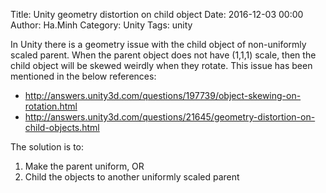 Title: Unity geometry distortion on child object
Date: 2016-12-03 00:00
Author: Ha.Minh
Category: Unity
Tags: unity

In Unity there is a geometry issue with the child object of non-uniformly scaled parent. When the parent object does not have (1,1,1) scale, then the child object will be skewed weirdly when they rotate. This issue has been mentioned in the below references:

* http://answers.unity3d.com/questions/197739/object-skewing-on-rotation.html
* http://answers.unity3d.com/questions/21645/geometry-distortion-on-child-objects.html

The solution is to:

1. Make the parent uniform, OR
2. Child the objects to another uniformly scaled parent
